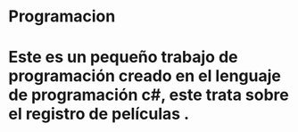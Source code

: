 # Programacion
<h1>Este es un pequeño trabajo de programación creado en el lenguaje de programación c#, este trata sobre el registro de películas .</h1>
